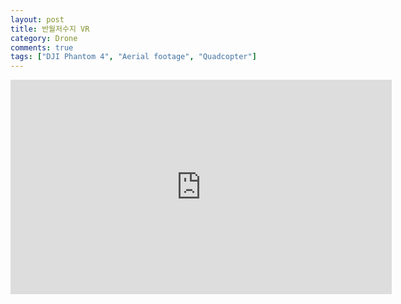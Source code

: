 ```yaml
---
layout: post
title: 반월저수지 VR
category: Drone
comments: true
tags: ["DJI Phantom 4", "Aerial footage", "Quadcopter"]
---
```

<iframe src="https://www.google.com/maps/embed?pb=!4v1526260466347!6m8!1m7!1sCAoSLEFGMVFpcE5FWmFEeTE5Tlp6RXdkdFpWam40ZEVZQzNLXzRmSTd2QThRWEQw!2m2!1d37.3223411!2d126.8929083!3f0!4f0!5f0.7820865974627469" width="610" height="343" frameborder="0" style="border:0" allowfullscreen></iframe>